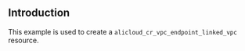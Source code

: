 ## Introduction

This example is used to create a `alicloud_cr_vpc_endpoint_linked_vpc` resource.

<!-- BEGIN_TF_DOCS -->

<!-- END_TF_DOCS -->
